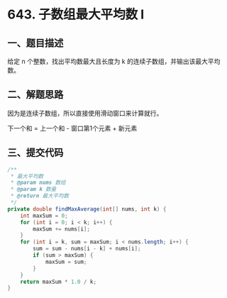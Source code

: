 # 643. 子数组最大平均数 I

## 一、题目描述

给定 n 个整数，找出平均数最大且长度为 k 的连续子数组，并输出该最大平均数。

## 二、解题思路

因为是连续子数组，所以直接使用滑动窗口来计算就行。

下一个和 = 上一个和 - 窗口第1个元素 + 新元素

## 三、提交代码

```java
/**
 * 最大平均数
 * @param nums 数组
 * @param k 数量
 * @return 最大平均数
 */
private double findMaxAverage(int[] nums, int k) {
    int maxSum = 0;
    for (int i = 0; i < k; i++) {
        maxSum += nums[i];
    }
    for (int i = k, sum = maxSum; i < nums.length; i++) {
        sum = sum - nums[i - k] + nums[i];
        if (sum > maxSum) {
            maxSum = sum;
        }
    }
    return maxSum * 1.0 / k;
}
```